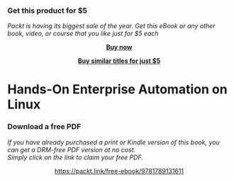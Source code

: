 
### Get this product for $5

<i>Packt is having its biggest sale of the year. Get this eBook or any other book, video, or course that you like just for $5 each</i>


<b><p align='center'>[Buy now](https://packt.link/9781789131611)</p></b>


<b><p align='center'>[Buy similar titles for just $5](https://subscription.packtpub.com/search)</p></b>


# Hands-On Enterprise Automation on Linux
### Download a free PDF

 <i>If you have already purchased a print or Kindle version of this book, you can get a DRM-free PDF version at no cost.<br>Simply click on the link to claim your free PDF.</i>
<p align="center"> <a href="https://packt.link/free-ebook/9781789131611">https://packt.link/free-ebook/9781789131611 </a> </p>